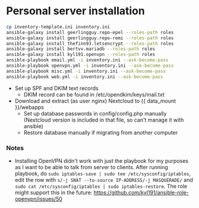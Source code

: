 # Personal server installation

```sh
cp inventory-template.ini inventory.ini
ansible-galaxy install geerlingguy.repo-epel --roles-path roles
ansible-galaxy install geerlingguy.repo-remi --roles-path roles
ansible-galaxy install thefinn93.letsencrypt --roles-path roles
ansible-galaxy install bertvv.mariadb --roles-path roles
ansible-galaxy install kyl191.openvpn --roles-path roles
ansible-playbook email.yml -i inventory.ini --ask-become-pass
ansible-playbook openvpn.yml -i inventory.ini --ask-become-pass
ansible-playbook misc.yml -i inventory.ini --ask-become-pass
ansible-playbook web.yml -i inventory.ini --ask-become-pass
```

* Set up SPF and DKIM text records
  * DKIM record can be found in /etc/opendkim/keys/mail.txt
* Download and extract (as user nginx) Nextcloud to {{ data_mount }}/webapps
  * Set up database passwords in config/config.php manually (Nextcloud version is included in that file, so can't manage it with ansible)
  * Restore database manually if migrating from another computer


### Notes

* Installing OpenVPN didn't work with just the playbook for my purposes as I want to be able to talk from server to clients. After running playbook, do `sudo iptables-save | sudo tee /etc/sysconfig/iptables`, edit the row with `s/-j SNAT --to-source IP-ADDRESS/-j MASQUERADE/` and `sudo cat /etc/sysconfig/iptables | sudo iptables-restore`. The role might support this in the future: https://github.com/kyl191/ansible-role-openvpn/issues/50
